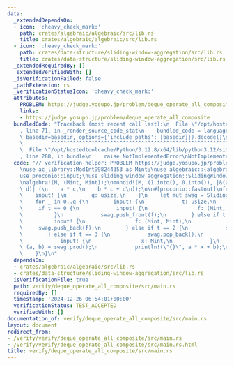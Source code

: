 ```yaml
---
data:
  _extendedDependsOn:
  - icon: ':heavy_check_mark:'
    path: crates/algebraic/algebraic/src/lib.rs
    title: crates/algebraic/algebraic/src/lib.rs
  - icon: ':heavy_check_mark:'
    path: crates/data-structure/sliding-window-aggregation/src/lib.rs
    title: crates/data-structure/sliding-window-aggregation/src/lib.rs
  _extendedRequiredBy: []
  _extendedVerifiedWith: []
  _isVerificationFailed: false
  _pathExtension: rs
  _verificationStatusIcon: ':heavy_check_mark:'
  attributes:
    PROBLEM: https://judge.yosupo.jp/problem/deque_operate_all_composite
    links:
    - https://judge.yosupo.jp/problem/deque_operate_all_composite
  bundledCode: "Traceback (most recent call last):\n  File \"/opt/hostedtoolcache/Python/3.12.8/x64/lib/python3.12/site-packages/onlinejudge_verify/documentation/build.py\"\
    , line 71, in _render_source_code_stat\n    bundled_code = language.bundle(stat.path,\
    \ basedir=basedir, options={'include_paths': [basedir]}).decode()\n          \
    \         ^^^^^^^^^^^^^^^^^^^^^^^^^^^^^^^^^^^^^^^^^^^^^^^^^^^^^^^^^^^^^^^^^^^^^^^^^^^^^^^^^\n\
    \  File \"/opt/hostedtoolcache/Python/3.12.8/x64/lib/python3.12/site-packages/onlinejudge_verify/languages/rust.py\"\
    , line 288, in bundle\n    raise NotImplementedError\nNotImplementedError\n"
  code: "// verification-helper: PROBLEM https://judge.yosupo.jp/problem/deque_operate_all_composite\n\
    \nuse ac_library::ModInt998244353 as Mint;\nuse algebraic::{algebra, monoid};\n\
    use proconio::input;\nuse sliding_window_aggregation::SlidingWindowAggregation;\n\
    \nalgebra!(M, (Mint, Mint));\nmonoid!(M, (1.into(), 0.into()), |&(a, b), &(c,\
    \ d)| (\n    a * c,\n    b * c + d\n));\n\n#[proconio::fastout]\nfn main() {\n\
    \    input! {\n        q: usize,\n    }\n    let mut swag = SlidingWindowAggregation::<M>::new();\n\
    \    for _ in 0..q {\n        input! {\n            t: usize,\n        }\n   \
    \     if t == 0 {\n            input! {\n                f: (Mint, Mint),\n  \
    \          }\n            swag.push_front(f);\n        } else if t == 1 {\n  \
    \          input! {\n                f: (Mint, Mint),\n            }\n       \
    \     swag.push_back(f);\n        } else if t == 2 {\n            swag.pop_front();\n\
    \        } else if t == 3 {\n            swag.pop_back();\n        } else {\n\
    \            input! {\n                x: Mint,\n            }\n            let\
    \ (a, b) = swag.prod();\n            println!(\"{}\", a * x + b);\n        }\n\
    \    }\n}\n"
  dependsOn:
  - crates/algebraic/algebraic/src/lib.rs
  - crates/data-structure/sliding-window-aggregation/src/lib.rs
  isVerificationFile: true
  path: verify/deque_operate_all_composite/src/main.rs
  requiredBy: []
  timestamp: '2024-12-26 06:54:01+00:00'
  verificationStatus: TEST_ACCEPTED
  verifiedWith: []
documentation_of: verify/deque_operate_all_composite/src/main.rs
layout: document
redirect_from:
- /verify/verify/deque_operate_all_composite/src/main.rs
- /verify/verify/deque_operate_all_composite/src/main.rs.html
title: verify/deque_operate_all_composite/src/main.rs
---
```

